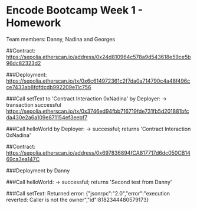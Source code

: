 # Encode Bootcamp Week 1 - Homework

Team members: Danny, Nadina and Georges

##Contract:
https://sepolia.etherscan.io/address/0x24d810964c578a9d543618e59ce5b96dc82323d2

###Deployment:
https://sepolia.etherscan.io/tx/0x6c614972361c2f7da0a714790c4a48f496cce7433ab8fdfdcdb992209e11c756

###Call setText to 'Contract Interaction 0xNadina' by Deployer:
-> transaction successful
https://sepolia.etherscan.io/tx/0x3746ed94fbb716719fde731fb5d201881bfcda430e2a6a109e871154ef3eebf7

###Call helloWorld by Deployer:
-> successful; returns 'Contract Interaction 0xNadina'

##Contract:
https://sepolia.etherscan.io/address/0x697836894fCA817717d6dc050CB1469ca3ea147C

###Deployment by Danny

###Call helloWorld:
-> successful; returns 'Second test from Danny'

###Call setText:
Returned error: {"jsonrpc":"2.0","error":"execution reverted: Caller is not the owner","id":8182344480579173}


